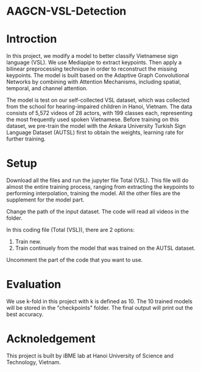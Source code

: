# AAGCN-VSL-Detection
# Introction
In this project, we modify a model to better classify Vietnamese sign language (VSL). We use Mediapipe to extract keypoints. Then apply a bilinear preprocessing technique in order to reconstruct the missing keypoints. The model is built based on the Adaptive Graph Convolutional Networks by combining with Attention Mechanisms, including spatial, temporal, and channel attention.

The model is test on our self-collected VSL dataset, which was collected from the school for hearing-impaired children in Hanoi, Vietnam. The data consists of 5,572 videos of 28 actors, with 199 classes each, representing the most frequently used spoken Vietnamese. Before training on this dataset, we pre-train the model with the Ankara University Turkish Sign Language Dataset (AUTSL) first to obtain the weights, learning rate for further training.

# Setup
Download all the files and run the jupyter file Total (VSL). This file will do almost the entire training process, ranging from extracting the keypoints to performing interpolation, training the model. All the other files are the supplement for the model part. 

Change the path of the input dataset. The code will read all videos in the folder.

In this coding file (Total (VSL)), there are 2 options:
1. Train new.
2. Train continuely from the model that was trained on the AUTSL dataset.

Uncomment the part of the code that you want to use.

# Evaluation
We use k-fold in this project with k is defined as 10. The 10 trained models will be stored in the "checkpoints" folder. The final output will print out the best accuracy.

# Acknoledgement
This project is built by iBME lab at Hanoi University of Science and Technology, Vietnam. 
